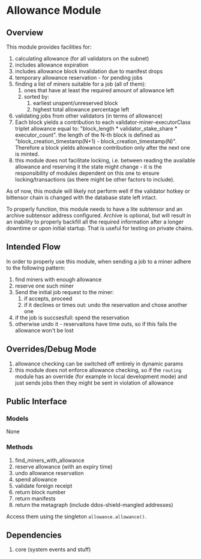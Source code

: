 # Allowance Module

## Overview

This module provides facilities for:

1. calculating allowance (for all validators on the subnet)
2. includes allowance expiration
3. includes allowance block invalidation due to manifest drops
4. temporary allowance reservation - for pending jobs
5. finding a list of miners suitable for a job (all of them):
   1. ones that have at least the required amount of allowance left
   2. sorted by:
      1. earliest unspent/unreserved block
      2. highest total allowance percentage left
6. validating jobs from other validators (in terms of allowance)
7. Each block yields a contribution to each validator-miner-executorClass triplet allowance equal to: 
   "block_length * validator_stake_share * executor_count". the length of the N-th block is defined as 
   "block_creation_timestamp(N+1) - block_creation_timestamp(N)". Therefore a block yields allowance contribution only 
   after the next one is minted.
8. this module does not facilitate locking, i.e. between reading the available allowance and reserving it the state 
   might change - it is the responsibility of modules dependent on this one to ensure locking/transactions (as there 
   might be other factors to include).

As of now, this module will likely not perform well if the validator hotkey or bittensor chain is changed with the 
database state left intact.

To properly function, this module needs to have a lite subtensor and an archive subtensor address configured. Archive
is optional, but will result in an inability to properly backfill all the required information after a longer downtime
or upon initial startup. That is useful for testing on private chains.

## Intended Flow

In order to properly use this module, when sending a job to a miner adhere to the following pattern:

1. find miners with enough allowance
2. reserve one such miner
3. Send the initial job request to the miner:
   1. if accepts, proceed
   2. if it declines or times out: undo the reservation and chose another one
4. if the job is succsesfull: spend the reservation
5. otherwise undo it - reservaitons have time outs, so if this fails the allowance won't be lost


## Overrides/Debug Mode

1. allowance checking can be switched off entirely in dynamic params
2. this module does not enforce allowance checking, so if the `routing` module has an override (for example in local 
   development mode) and just sends jobs then they might be sent in violation of allowance

## Public Interface

### Models
None

### Methods

1. find_miners_with_allowance
2. reserve allowance (with an expiry time)
3. undo allowance reservation
4. spend allowance
5. validate foreign receipt
6. return block number
7. return manifests
8. return the metagraph (include ddos-shield-mangled addresses)

Access them using the singleton `allowance.allowance()`.

## Dependencies

1. core (system events and stuff)